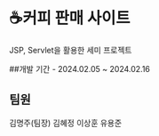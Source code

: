 # ☕커피 판매 사이트

JSP, Servlet을 활용한 세미 프로젝트

##개발 기간 - 2024.02.05 ~ 2024.02.16
## 팀원
김명주(팀장)
김혜정
이상훈
유용준
